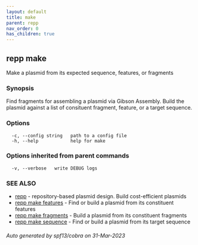 ```yaml
---
layout: default
title: make
parent: repp
nav_order: 0
has_children: true
---
```

## repp make

Make a plasmid from its expected sequence, features, or fragments

### Synopsis

Find fragments for assembling a plasmid via Gibson Assembly. Build the plasmid
against a list of consituent fragment, feature, or a target sequence.

### Options

```
  -c, --config string   path to a config file
  -h, --help            help for make
```

### Options inherited from parent commands

```
  -v, --verbose   write DEBUG logs
```

### SEE ALSO

* [repp](repp)	 - repository-based plasmid design. Build cost-efficient plasmids
* [repp make features](repp_make_features)	 - Find or build a plasmid from its constituent features
* [repp make fragments](repp_make_fragments)	 - Build a plasmid from its constituent fragments
* [repp make sequence](repp_make_sequence)	 - Find or build a plasmid from its target sequence

###### Auto generated by spf13/cobra on 31-Mar-2023
